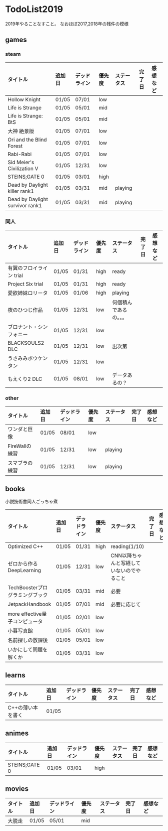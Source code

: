 # TodoList2019

2019年やることなすこと。
なおほぼ2017,2018年の残件の模様

## games

### steam

|タイトル|追加日|デッドライン|優先度|ステータス|完了日|感想など|
|:------|:-----|:----------|:----|:-----|:--------|:------|
|Hollow Knight|01/05|07/01|low|
|Life is Strange|01/05|05/01|mid|
|Life is Strange: BtS|01/05|05/01|mid|
|大神 絶景版|01/05|07/01|low|
|Ori and the Blind Forest|01/05|07/01|low|
|Rabi-Rabi|01/05|07/01|low|
|Sid Meier's Civilization V|01/05|12/31|low|
|STEINS;GATE 0|01/05|03/01|high|
|Dead by Daylight killer rank1|01/05|03/31|mid|playing|
|Dead by Daylight survivor rank1|01/05|03/31|mid|playing|

### 同人

|タイトル|追加日|デッドライン|優先度|ステータス|完了日|感想など|
|:------|:-----|:----------|:----|:-----|:--------|:------|
|有翼のフロイライン trial|01/05|01/31|high|ready|
|Project Six trial|01/05|01/31|high|ready|
|愛欲姉妹ロリータ|01/05|01/06|high|playing|
|夜のひつじ作品|01/05|12/31|low|何個積んであるの。。。|
|ブロナント・シンフォニー|01/05|12/31|low|
|BLACKSOULS2 DLC|01/05|12/31|low|出次第|
|うさみみボウケンタン|01/05|12/31|low|
|もえくり2 DLC|01/05|08/01|low|データあるの？|

### other

|タイトル|追加日|デッドライン|優先度|ステータス|完了日|感想など|
|:------|:-----|:----------|:----|:-----|:--------|:------|
|ワンダと巨像|01/05|08/01|low
|FireWallの練習|01/05|12/31|low|playing|
|スマブラの練習|01/05|12/31|low|playing|

## books

小説技術書同人ごっちゃ煮

|タイトル|追加日|デッドライン|優先度|ステータス|完了日|感想など|
|:------|:-----|:----------|:----|:-----|:--------|:------|
|Optimized C++|01/05|01/31|high|reading(1/10)||
|ゼロから作るDeepLearning|01/05|12/31|low|CNN以降ちゃんと写経していないのでやること||
|TechBoosterプログラミングブック|01/05|03/31|mid|必要||
|JetpackHandbook|01/05|07/01|mid|必要に応じて|
|more effective量子コンピュータ|01/05|02/01|low|
|小暮写真館|01/05|05/01|low|
|名前探しの放課後|01/05|05/01|low|
|いかにして問題を解くか|01/05|03/31|low|

## learns

|タイトル|追加日|デッドライン|優先度|ステータス|完了日|感想など|
|:------|:-----|:----------|:----|:-----|:--------|:------|
|C++の薄い本を書く|01/05|||

## animes

|タイトル|追加日|デッドライン|優先度|ステータス|完了日|感想など|
|:------|:-----|:----------|:----|:-----|:--------|:------|
|STEINS;GATE 0|01/05|03/01|high|

## movies

|タイトル|追加日|デッドライン|優先度|ステータス|完了日|感想など|
|:------|:-----|:----------|:----|:-----|:--------|:------|
|大脱走|01/05|05/01|mid|